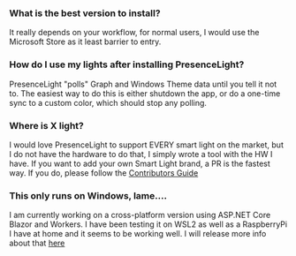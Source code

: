 ### What is the best version to install?
It really depends on your workflow, for normal users, I would use the Microsoft Store as it least barrier to entry.

### How do I use my lights after installing PresenceLight?
PresenceLight "polls" Graph and Windows Theme data until you tell it not to. The easiest way to do this is either shutdown the app, or do a one-time sync to a custom color, which should stop any polling.

### Where is X light?
I would love PresenceLight to support EVERY smart light on the market, but I do not have the hardware to do that, I simply wrote a tool with the HW I have. If you want to add your own Smart Light brand, a PR is the fastest way. If you do, please follow the [Contributors Guide](CONTRIBUTING.md)

### This only runs on Windows, lame....
I am currently working on a cross-platform version using ASP.NET Core Blazor and Workers. I have been testing it on WSL2 as well as a RaspberryPi I have at home and it seems to be working well. I will release more info about that [here](web-README.md)

